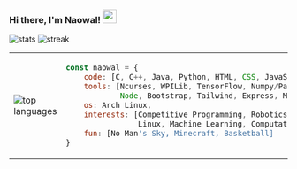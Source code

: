 ### Hi there, I'm Naowal! <img src="https://user-images.githubusercontent.com/42378118/110234147-e3259600-7f4e-11eb-95be-0c4047144dea.gif" width="25">

![stats](https://github-readme-stats.vercel.app/api?username=naowalrahman&show_icons=true&theme=tokyonight&border_radius=10&rank_icon=github)
![streak](https://streak-stats.demolab.com/?user=naowalrahman&theme=tokyonight&border_radius=10)

<table>
<tr>
<td>


![top languages](https://github-readme-stats.vercel.app/api/top-langs/?langs_count=20&layout=pie&username=naowalrahman&theme=tokyonight)

</td>
<td>

```javascript
const naowal = {
    code: [C, C++, Java, Python, HTML, CSS, JavaScript, Shell, Lua, Julia],
    tools: [Ncurses, WPILib, TensorFlow, Numpy/Pandas, React,
            Node, Bootstrap, Tailwind, Express, MongoDB, Neovim, JuMP],
    os: Arch Linux,
    interests: [Competitive Programming, Robotics, Systems,
                Linux, Machine Learning, Computation],
    fun: [No Man's Sky, Minecraft, Basketball]
}
```

</td>
</tr>
</table>
